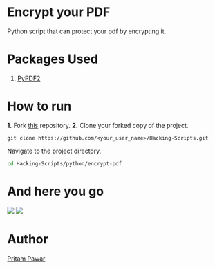 # Encrypt your PDF
Python script that can protect your pdf by encrypting it.
# Packages Used
1. [PyPDF2](https://pypi.org/project/PyPDF2/)
# How to run
**1.**  Fork [this](https://github.com/Tejas1510/Hacking-Scripts) repository.
**2.**  Clone your forked copy of the project.
```
git clone https://github.com/<your_user_name>/Hacking-Scripts.git
```
Navigate to the project directory.
```bash
cd Hacking-Scripts/python/encrypt-pdf
```
# And here you go
![](https://github.com/pritamp17/Hacking-Scripts/blob/encrypt/Python/pdf-encrypt/ss/1.png?raw=true)
![](https://github.com/pritamp17/Hacking-Scripts/blob/encrypt/Python/pdf-encrypt/ss/2.png?raw=true)
# Author
[Pritam Pawar](https://github.com/pritamp17)
